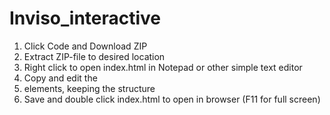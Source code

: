 # Inviso_interactive
1. Click Code and Download ZIP
2. Extract ZIP-file to desired location
3. Right click to open index.html in Notepad or other simple text editor
4. Copy and edit the <li> elements, keeping the structure
5. Save and double click index.html to open in browser (F11 for full screen)
